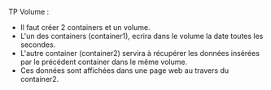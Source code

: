 TP Volume : 

- Il faut créer 2 containers et un volume.
- L'un des containers (container1), ecrira dans le volume la date toutes les secondes.
- L'autre container (container2) servira à récupérer les données insérées par le précédent container dans le même volume.
- Ces données sont affichées dans une page web au travers du container2. 